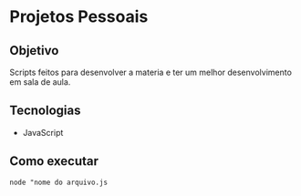 # Projetos Pessoais

## Objetivo
Scripts feitos para desenvolver a materia e ter um melhor desenvolvimento em sala de aula.
## Tecnologias
- JavaScript

## Como executar
`node "nome do arquivo.js`
